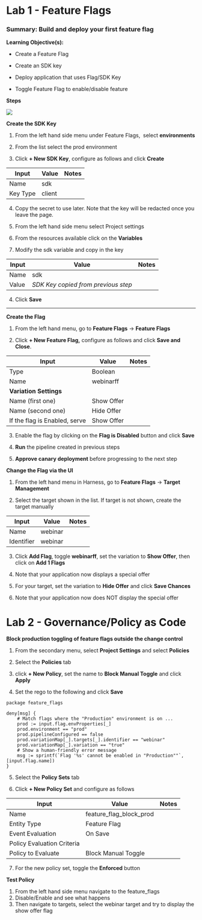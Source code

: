 # Lab 1 - Feature Flags

### Summary: Build and deploy your first feature flag 

**Learning Objective(s):**

- Create a Feature Flag

- Create an SDK key

- Deploy application that uses Flag/SDK Key

- Toggle Feature Flag to enable/disable feature

**Steps**

![](https://lh7-us.googleusercontent.com/docsz/AD_4nXdxbh_5hgTG2CsE8Dp_5_BLB75OITfS-9xxW-xplPehdYbj38WMTloCOo4tbOAom9VRc65S99IB54w-TY7INiG6Bd8PMqvRs_EsTQHzKjCZTjnv8laP7XCEuf9_l3s8HV3UuxVsnTgzuZpkV6Fq-FVoqpHY5kSuQ3un7Xrssg?key=cRG2cvp_PHVW0KG2Gq6Y_A)

**Create the SDK Key**  

1. From the left hand side menu under Feature Flags,  select **environments**

2. From the list select the prod environment

3. Click **+ New SDK Key**, configure as follows and click **Create**

| Input    | Value      | Notes |
| -------- | ------     | ----- |
| Name     |sdk|       |
| Key Type |client|       |

4. Copy the secret to use later. Note that the key will be redacted once you leave the page.

5. From the left hand side menu select Project settings

6. From the resources available click on the **Variables** 

7. Modify the sdk variable and copy in the key

| Input | Value                               | Notes |
| ----- | ----------------------------------- | ----- |
| Name  |sdk|       |
| Value | _SDK Key copied from previous step_ |       |

4. Click **Save**

********

**Create the Flag**

1. From the left hand menu, go to **Feature Flags** → **Feature Flags**

2. Click **+ New Feature Flag,** configure as follows and click **Save and Close**.

| Input                         | Value      | Notes |
| ----------------------------- | --------------   | ----- |
| Type                          |Boolean|       |
| Name                          |webinarff|       |
| **Variation Settings**        |                  |       |
| Name (first one)              |Show Offer|       |
| Name (second one)             |Hide Offer|       |
| If the flag is Enabled, serve |Show Offer|       |

3. Enable the flag by clicking on the **Flag is Disabled** button and click **Save**


5. **Run** the pipeline created in previous steps

6. **Approve canary deployment** before progressing to the next step

**Change the Flag via the UI**

1. From the left hand menu in Harness, go to **Feature Flags** → **Target Management**

2. Select the target shown in the list. If target is not shown, create the target manually

| Input      | Value     | Notes |
| ---------- | --------- | ----- |
| Name       |webinar|       |
| Identifier |webinar|       |

3. Click **Add Flag**, toggle **webinarff**, set the variation to **Show Offer**, then click on **Add 1 Flags**

4. Note that your application now displays a special offer

5. For your target, set the variation to **Hide Offer** and click **Save Chances**

6. Note that your application now does NOT display the special offer


# Lab 2 - Governance/Policy as Code 

**Block production toggling of feature flags outside the change control**

1. From the secondary menu, select **Project Settings** and select **Policies**

2. Select the **Policies** tab 

3. click **+ New Policy**, set the name to **Block Manual Toggle** and click **Apply**

4. Set the rego to the following and click **Save**

<!---->
	package feature_flags
	
	deny[msg] {
		# Match flags where the "Production" environment is on ...
		prod := input.flag.envProperties[_]
		prod.environment == "prod"
		prod.pipelineConfigured == false
		prod.variationMap[_].targets[_].identifier == "webinar"
		prod.variationMap[_].variation == "true"
		# Show a human-friendly error message
		msg := sprintf(`Flag '%s' cannot be enabled in "Production""`, [input.flag.name])
	}


5. Select the **Policy Sets** tab

6. Click **+ New Policy Set** and configure as follows

| Input                      | Value                     | Notes |
| -------------------------- | ------------------------- | ----- |
| Name                       |feature_flag_block_prod|       |
| Entity Type                |Feature Flag|       |
| Event Evaluation           |On Save|       |
| Policy Evaluation Criteria |                           |       |
| Policy to Evaluate         |Block Manual Toggle|       |

7. For the new policy set, toggle the **Enforced** button

**Test Policy**
1. From the left hand side menu navigate to the feature_flags
2. Disable/Enable and see what happens
3. Then navigate to targets, select the webinar target and try to display the show offer flag 


